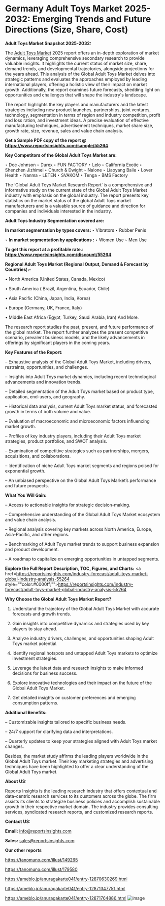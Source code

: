 # Germany Adult Toys Market 2025-2032: Emerging Trends and Future Directions (Size, Share, Cost)

<strong>Adult Toys Market Snapshot 2025-2032:</strong>

The <a href=https://www.reportsinsights.com/sample/55264>Adult Toys Market</a> 2025 report offers an in-depth exploration of market dynamics, leveraging comprehensive secondary research to provide valuable insights. It highlights the current status of market size, share, demand trends, and developmental trajectories, alongside projections for the years ahead. This analysis of the Global Adult Toys Market delves into strategic patterns and evaluates the approaches employed by leading international players, offering a holistic view of their impact on market growth. Additionally, the report examines future forecasts, shedding light on opportunities and challenges that will shape the industry's landscape.

The report highlights the key players and manufacturers and the latest strategies including new product launches, partnerships, joint ventures, technology, segmentation in terms of region and industry competition, profit and loss ration, and investment ideas. A precise evaluation of effective manufacturing techniques, advertisement techniques, market share size, growth rate, size, revenue, sales and value chain analysis.

<strong>Get a Sample PDF copy of the report @ <a href=https://www.reportsinsights.com/sample/55264 style=color:#0000ff;>https://www.reportsinsights.com/sample/55264</a></strong>

<strong>Key Competitors of the Global Adult Toys Market are:</strong>

‣ Doc Johnson
‣ Durex
‣ FUN FACTORY
‣ Lelo
‣ California Exotic
‣ Shenzhen Jizhimei
‣ Church & Dwight
‣ Nalone
‣ Liaoyang Baile
‣ Lover Health
‣ Nanma
‣ LETEN
‣ SVAKOM
‣ Tenga
‣ BMS Factory

The ‘Global Adult Toys Market Research Report’ is a comprehensive and informative study on the current state of the Global Adult Toys Market industry with emphasis on the global industry. The report presents key statistics on the market status of the global Adult Toys market manufacturers and is a valuable source of guidance and direction for companies and individuals interested in the industry.

<strong>Adult Toys Industry Segmentation covered are:</strong>

<strong>In market segmentation by types covers: </strong> 
‣ Vibrators
‣ Rubber Penis

‣ 
<strong>In market segmentation by applications :</strong> 
‣ Women Use
‣ Men Use

<strong>To get this report at a profitable rate.: <a href=https://www.reportsinsights.com/discount/55264 style=color:#0000ff;>https://www.reportsinsights.com/discount/55264</a></strong>

<strong>Regional Adult Toys Market (Regional Output, Demand &amp; Forecast by Countries):-</strong>

• North America (United States, Canada, Mexico)

• South America ( Brazil, Argentina, Ecuador, Chile)

• Asia Pacific (China, Japan, India, Korea)

• Europe (Germany, UK, France, Italy)

• Middle East Africa (Egypt, Turkey, Saudi Arabia, Iran) And More.

The research report studies the past, present, and future performance of the global market. The report further analyzes the present competitive scenario, prevalent business models, and the likely advancements in offerings by significant players in the coming years.

<strong>Key Features of the Report:</strong>

– Exhaustive analysis of the Global Adult Toys Market, including drivers, restraints, opportunities, and challenges.

– Insights into Adult Toys market dynamics, including recent technological advancements and innovation trends.

– Detailed segmentation of the Adult Toys market based on product type, application, end-users, and geography.

– Historical data analysis, current Adult Toys market status, and forecasted growth in terms of both volume and value.

– Evaluation of macroeconomic and microeconomic factors influencing market growth.

– Profiles of key industry players, including their Adult Toys market strategies, product portfolios, and SWOT analysis.

– Examination of competitive strategies such as partnerships, mergers, acquisitions, and collaborations.

– Identification of niche Adult Toys market segments and regions poised for exponential growth.

– An unbiased perspective on the Global Adult Toys Market’s performance and future prospects.

<strong>What You Will Gain:</strong>

– Access to actionable insights for strategic decision-making.

– Comprehensive understanding of the Global Adult Toys Market ecosystem and value chain analysis.

– Regional analysis covering key markets across North America, Europe, Asia-Pacific, and other regions.

– Benchmarking of Adult Toys market trends to support business expansion and product development.

– A roadmap to capitalize on emerging opportunities in untapped segments.

<strong>Explore the Full Report Description, TOC, Figures, and Charts:</strong>
<a href=https://reportsinsights.com/industry-forecast/adult-toys-market-global-industry-analysis-55264 style=""color:#0000ff;"">https://reportsinsights.com/industry-forecast/adult-toys-market-global-industry-analysis-55264</a>

<strong>Why Choose the Global Adult Toys Market Report?</strong>

1. Understand the trajectory of the Global Adult Toys Market with accurate forecasts and growth trends.

2. Gain insights into competitive dynamics and strategies used by key players to stay ahead.

3. Analyze industry drivers, challenges, and opportunities shaping Adult Toys market potential.

4. Identify regional hotspots and untapped Adult Toys markets to optimize investment strategies.

5. Leverage the latest data and research insights to make informed decisions for business success.

6. Explore innovative technologies and their impact on the future of the Global Adult Toys Market.

7. Get detailed insights on customer preferences and emerging consumption patterns.

<strong>Additional Benefits:</strong>

– Customizable insights tailored to specific business needs.

– 24/7 support for clarifying data and interpretations.

– Quarterly updates to keep your strategies aligned with Adult Toys market changes.

Besides, the market study affirms the leading players worldwide in the Global Adult Toys market. Their key marketing strategies and advertising techniques have been highlighted to offer a clear understanding of the Global Adult Toys market.

<strong><strong>About US</strong>:</strong>

Reports Insights is the leading research industry that offers contextual and data-centric research services to its customers across the globe. The firm assists its clients to strategize business policies and accomplish sustainable growth in their respective market domain. The industry provides consulting services, syndicated research reports, and customized research reports.

<strong>Contact US:</strong>

<p class=><b>Email:</b> <a href=mailto:info@reportsinsights.com>info@reportsinsights.com</a></p>
<p class=><b>Sales:</b> <a href=mailto:sales@reportsinsights.com>sales@reportsinsights.com</a></p>

<strong>Our other reports</strong>

<a href=https://tanomuno.com/illust/149265>https://tanomuno.com/illust/149265</a>

<a href=https://tanomuno.com/illust/179580>https://tanomuno.com/illust/179580</a>

<a href=https://ameblo.jp/anuragakarte041/entry-12870630269.html>https://ameblo.jp/anuragakarte041/entry-12870630269.html</a>

<a href=https://ameblo.jp/anuragakarte041/entry-12871347751.html>https://ameblo.jp/anuragakarte041/entry-12871347751.html</a>

<a href=https://ameblo.jp/anuragakarte041/entry-12871764886.html>https://ameblo.jp/anuragakarte041/entry-12871764886.html</a>
![image](https://github.com/user-attachments/assets/b27f1084-1f34-44fc-b6f1-b579617be1d2)
